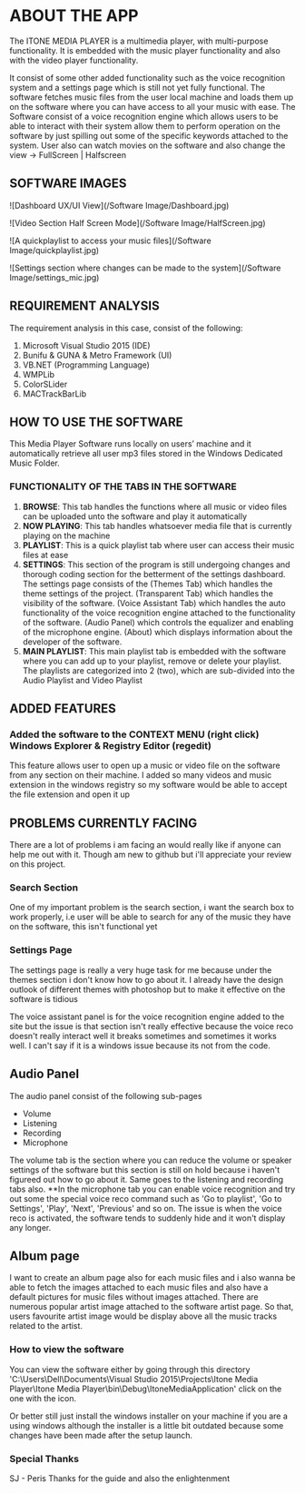 # ABOUT THE APP
The ITONE MEDIA PLAYER is a multimedia player, with multi-purpose functionality.
It is embedded with the music player functionality and also with the video player functionality.

It consist of some other added functionality such as the voice recognition system and a settings page which is still not yet fully 
functional.
The software fetches music files from the user local machine and loads them up on the software where you can have access
to all your music with ease.
The Software consist of a voice recognition engine which allows users to be able to interact with their
system allow them to perform operation on the software by just spilling out some of the specific keywords attached
to the system.
User also can watch movies on the software and also change the view -> FullScreen | Halfscreen 

## SOFTWARE IMAGES
![Dashboard UX/UI View](/Software Image/Dashboard.jpg)

![Video Section Half Screen Mode](/Software Image/HalfScreen.jpg)

![A quickplaylist to access your music files](/Software Image/quickplaylist.jpg)

![Settings section where changes can be made to the system](/Software Image/settings_mic.jpg)


## REQUIREMENT ANALYSIS
The requirement analysis in this case, consist of the following:
1. Microsoft Visual Studio 2015 (IDE)
2. Bunifu & GUNA & Metro Framework (UI)
3. VB.NET (Programming Language)
4. WMPLib
5. ColorSLider
6. MACTrackBarLib

## HOW TO USE THE SOFTWARE
This Media Player Software runs locally on users’ machine and it automatically retrieve all user mp3 files stored in the Windows Dedicated Music Folder. 

### FUNCTIONALITY OF THE TABS IN THE SOFTWARE
1. **BROWSE**: This tab handles the functions where all music or video files can be uploaded unto the software and play it automatically
2. **NOW PLAYING**: This tab handles whatsoever media file that is currently playing on the machine
2. **PLAYLIST**: This is a quick playlist tab where user can access their music files at ease 
4. **SETTINGS**: This section of the program is still undergoing changes and thorough coding section for the betterment of the settings dashboard.
The settings page consists of the (Themes Tab) which handles the theme settings of the project. (Transparent Tab) which handles the visibility of the software. (Voice Assistant Tab) which handles the auto functionality of the voice recognition engine attached to the functionality of the software. (Audio Panel) which controls the equalizer and enabling of the microphone engine. (About) which displays information about the developer of the software.
5. **MAIN PLAYLIST**: This main playlist tab is embedded with the software where you can add up to your playlist, remove or delete your playlist. The playlists are categorized into 2 (two), which are sub-divided into the Audio Playlist and Video Playlist

## ADDED FEATURES
### Added the software to the CONTEXT MENU (right click) Windows Explorer & Registry Editor (regedit)
This feature allows user to open up a music or video file on the software from any section on their machine.
I added so many videos and music extension in the windows registry so my software would be able to accept the file extension and open it up

## PROBLEMS CURRENTLY FACING
There are a lot of problems i am facing an would really like if anyone can help me out with it. Though am new to github but i'll
appreciate your review on this project.

### Search Section
One of my important problem is the search section, i want the search box to work properly, i.e user will be able to search
for any of the music they have on the software, this isn't functional yet

### Settings Page
The settings page is really a very huge task for me because under the themes section i don't  know how to go about it.
I already have the design outlook of different themes with photoshop but to make it effective on the software is tidious

The voice assistant panel is for the voice recognition engine added to the site but the issue is that section isn't really
effective because the voice reco doesn't really interact well it breaks sometimes and sometimes it works well. I can't 
say if it is a windows issue because its not from the code.

## Audio Panel
The audio panel consist of the following sub-pages
* Volume
* Listening
* Recording 
* Microphone

The volume tab is the section where you can reduce the volume or speaker settings of the software but this section 
is still on hold because i haven't figureed out how to go about it. Same goes to the listening and recording tabs also.
 **In the microphone tab you can enable voice recognition and try out some the special voice reco command such as 
 'Go to playlist', 'Go to Settings', 'Play', 'Next', 'Previous' and so on. The issue is when the voice reco is activated,
 the software tends to suddenly hide and it won't display any longer.

## Album page
I want to create an album page also for each music files and i also wanna be able to fetch the images attached to each music files
and also have a default pictures for music files without images attached. There are numerous popular artist image attached to the
software artist page. So that, users favourite artist image would be display above all the music tracks related to the artist.

### How to view the software
You can view the software either by going through this directory 'C:\Users\Dell\Documents\Visual Studio 2015\Projects\Itone Media Player\Itone Media Player\bin\Debug\ItoneMediaApplication' click on the one with the icon.

Or better still just install the windows installer on your machine if you are a using windows although the installer is a little bit outdated because some changes have been made after the setup launch.

### Special Thanks
SJ - Peris
Thanks for the guide and also the enlightenment
 






